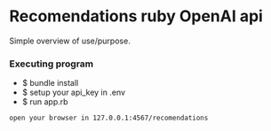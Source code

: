 # Recomendations ruby OpenAI api

Simple overview of use/purpose.


### Executing program

* $ bundle install
* $ setup your api_key in .env
* $ run app.rb
```
open your browser in 127.0.0.1:4567/recomendations
